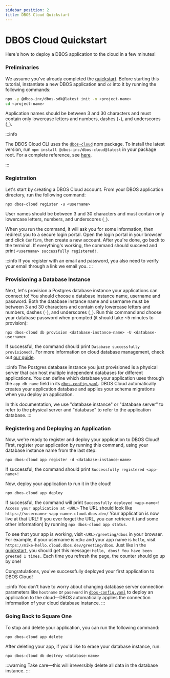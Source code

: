 ```yaml
---
sidebar_position: 2
title: DBOS Cloud Quickstart
---
```


# DBOS Cloud Quickstart

Here's how to deploy a DBOS application to the cloud in a few minutes!

### Preliminaries

We assume you've already completed the [quickstart](./quickstart.md).
Before starting this tutorial, instantiate a new DBOS application and `cd` into it by running the following commands:

```bash
npx -y @dbos-inc/dbos-sdk@latest init -n <project-name>
cd <project-name>
```

Application names should be between 3 and 30 characters and must contain only lowercase letters and numbers, dashes (`-`), and underscores (`_`).

:::info

The DBOS Cloud CLI uses the [`dbos-cloud`](https://www.npmjs.com/package/@dbos-inc/dbos-cloud) npm package.
To install the latest version, run `npm install @dbos-inc/dbos-cloud@latest` in your package root.
For a complete reference, see [here](../api-reference/cloud-cli.md).

:::

### Registration

Let's start by creating a DBOS Cloud account.
From your DBOS application directory, run the following command:

```
npx dbos-cloud register -u <username>
```

User names should be between 3 and 30 characters and must contain only lowercase letters, numbers, and underscores (`_`).

When you run the command, it will ask you for some information, then redirect you to a secure login portal.
Open the login portal in your browser and click `Confirm`, then create a new account.
After you're done, go back to the terminal.
If everything's working, the command should succeed and print `<username> successfully registered!`.

:::info
If you register with an email and password, you also need to verify your email through a link we email you.
:::

### Provisioning a Database Instance

Next, let's provision a Postgres database instance your applications can connect to!
You should choose a database instance name, username and password.
Both the database instance name and username must be between 3 and 30 characters and contain only lowercase letters and numbers, dashes (`-`), and underscores (`_`).
Run this command and choose your database password when prompted (it should take ~5 minutes to provision):

```
npx dbos-cloud db provision <database-instance-name> -U <database-username>
```

If successful, the command should print `Database successfully provisioned!`.
For more information on cloud database management, check out [our guide](../cloud-tutorials/database-management.md).

:::info
The Postgres database instance you just provisioned is a physical server that can host multiple independent databases for different applications.
You can define which database your application uses through the `app_db_name` field in its [`dbos-config.yaml`](../api-reference/configuration.md#database).
DBOS Cloud automatically creates your application database and applies your schema migrations when you deploy an application.

In this documentation, we use "database instance" or "database server" to refer to the physical server and "database" to refer to the application database.
:::

### Registering and Deploying an Application

Now, we're ready to register and deploy your application to DBOS Cloud!
First, register your application by running this command, using your database instance name from the last step:

```
npx dbos-cloud app register -d <database-instance-name>
```

If successful, the command should print `Successfully registered <app-name>!`

Now, deploy your application to run it in the cloud!

```
npx dbos-cloud app deploy
```

If successful, the command will print `Successfully deployed <app-name>! Access your application at <URL>`
The URL should look like `https://<username>-<app-name>.cloud.dbos.dev/`
Your application is now live at that URL!
If you ever forget the URL, you can retrieve it (and some other information) by running `npx dbos-cloud app status`.

To see that your app is working, visit `<URL>/greeting/dbos` in your browser.
For example, if your username is `mike` and your app name is `hello`, visit `https://mike-hello.cloud.dbos.dev/greeting/dbos`.
Just like in the [quickstart](./quickstart.md), you should get this message: `Hello, dbos! You have been greeted 1 times.` Each time you refresh the page, the counter should go up by one!

Congratulations, you've successfully deployed your first application to DBOS Cloud!

:::info
You don't have to worry about changing database server connection parameters like `hostname` or `password` in [`dbos-config.yaml`](../api-reference/configuration.md) to deploy an application to the cloud&#8212;DBOS automatically applies the connection information of your cloud database instance.
:::

### Going Back to Square One

To stop and delete your application, you can run the following command:
```
npx dbos-cloud app delete
```

After deleting your app, if you'd like to erase your database instance, run:
```
npx dbos-cloud db destroy <database-name>
```

:::warning
Take care&#8212;this will irreversibly delete all data in the database instance.
:::
